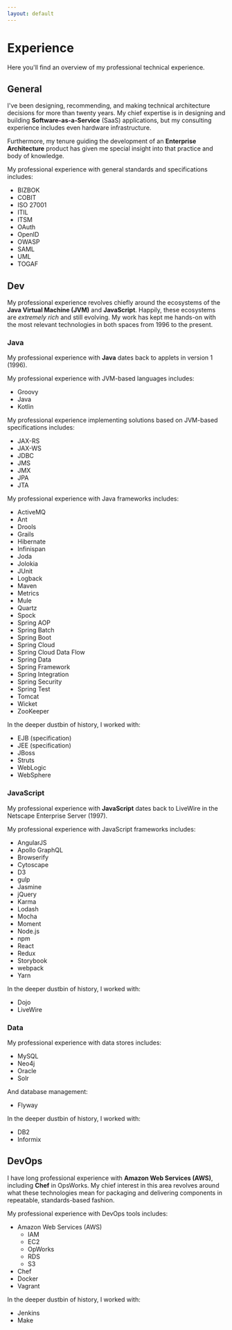 ```yaml
---
layout: default
---
```


# Experience

Here you'll find an overview of my professional technical experience.

## General

I've been designing, recommending, and making technical architecture decisions for more than twenty years. My chief expertise is in designing and building **Software-as-a-Service** (SaaS) applications, but my consulting experience includes even hardware infrastructure.

Furthermore, my tenure guiding the development of an **Enterprise Architecture** product has given me special insight into that practice and body of knowledge.

My professional experience with general standards and specifications includes:

- BIZBOK
- COBIT
- ISO 27001
- ITIL
- ITSM
- OAuth
- OpenID
- OWASP
- SAML
- UML
- TOGAF

## Dev

My professional experience revolves chiefly around the ecosystems of the **Java Virtual Machine (JVM)** and **JavaScript**. Happily, these ecosystems are _extremely rich_ and still evolving. My work has kept me hands-on with the most relevant technologies in both spaces from 1996 to the present.

### Java

My professional experience with **Java** dates back to applets in version 1 (1996).

My professional experience with JVM-based languages includes:

- Groovy
- Java
- Kotlin

My professional experience implementing solutions based on JVM-based specifications includes:

- JAX-RS
- JAX-WS
- JDBC
- JMS
- JMX
- JPA  
- JTA

My professional experience with Java frameworks includes:

- ActiveMQ
- Ant
- Drools
- Grails  
- Hibernate
- Infinispan
- Joda
- Jolokia
- JUnit  
- Logback  
- Maven
- Metrics  
- Mule
- Quartz 
- Spock
- Spring AOP
- Spring Batch
- Spring Boot
- Spring Cloud
- Spring Cloud Data Flow
- Spring Data  
- Spring Framework
- Spring Integration
- Spring Security
- Spring Test  
- Tomcat
- Wicket
- ZooKeeper

In the deeper dustbin of history, I worked with:

- EJB (specification)
- JEE (specification)
- JBoss
- Struts
- WebLogic
- WebSphere

### JavaScript

My professional experience with **JavaScript** dates back to LiveWire in the Netscape Enterprise Server (1997).

My professional experience with JavaScript frameworks includes:

- AngularJS
- Apollo GraphQL
- Browserify
- Cytoscape
- D3
- gulp
- Jasmine
- jQuery
- Karma
- Lodash
- Mocha
- Moment  
- Node.js
- npm
- React
- Redux
- Storybook
- webpack
- Yarn

In the deeper dustbin of history, I worked with:

- Dojo
- LiveWire

### Data

My professional experience with data stores includes:

- MySQL
- Neo4j
- Oracle  
- Solr

And database management:

- Flyway

In the deeper dustbin of history, I worked with:

- DB2
- Informix

## DevOps

I have long professional experience with **Amazon Web Services (AWS)**, including **Chef** in OpsWorks. My chief interest in this area revolves around what these technologies mean for packaging and delivering components in repeatable, standards-based fashion.

My professional experience with DevOps tools includes:

- Amazon Web Services (AWS)
    - IAM
    - EC2
    - OpWorks
    - RDS
    - S3
- Chef
- Docker
- Vagrant

In the deeper dustbin of history, I worked with:

- Jenkins
- Make
